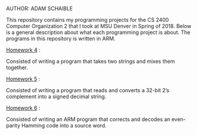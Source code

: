 AUTHOR: ADAM SCHAIBLE

This repository contains my programming projects for the CS 2400 Computer Organization 2 that I took at MSU Denver in Spring of 2018. Below is a general description about what each programming project is about. The programs in this repository is written in ARM.

[Homework 4](https://github.com/AdamSchaible/MSU_Denver/tree/master/CS%202400%20Computer%20Organization%202%20(Spring%202018)/Homework%204) :

Consisted of writing a program that takes two strings and mixes them together.

[Homework 5](https://github.com/AdamSchaible/MSU_Denver/tree/master/CS%202400%20Computer%20Organization%202%20(Spring%202018)/Homework%205) :

Consisted of writing a program that reads and converts a 32-bit 2’s complement into a signed decimal string.

[Homework 6](https://github.com/AdamSchaible/MSU_Denver/tree/master/CS%202400%20Computer%20Organization%202%20(Spring%202018)/Homework%206) :

Consisted of writing an ARM program that corrects and decodes an even-parity Hamming code into a source word.